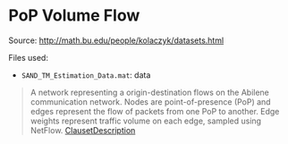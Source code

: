 # PoP Volume Flow

Source: <http://math.bu.edu/people/kolaczyk/datasets.html>

Files used:
- `SAND_TM_Estimation_Data.mat`: data

> A network representing a origin-destination flows on the Abilene communication network. Nodes are point-of-presence (PoP) and edges represent the flow of packets from one PoP to another. Edge weights represent traffic volume on each edge, sampled using NetFlow. [ClausetDescription](https://icon.colorado.edu/#!/networks)
